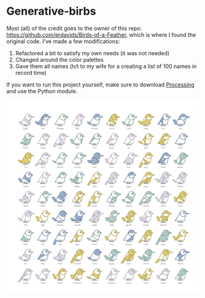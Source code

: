 # Generative-birbs

Most (all) of the credit goes to the owner of this repo: https://github.com/erdavids/Birds-of-a-Feather, which is where I found the original code. I've made a few modifications:

1. Refactored a bit to satisfy my own needs (it was not needed)
2. Changed around the color palettes
3. Gave them all names (h/t to my wife for a creating a list of 100 names in record time)

If you want to run this project yourself, make sure to download [Processing](https://www.processing.org) and use the Python module.

![birb_example](https://github.com/jarjarbrinksmanship/generative_birbs/blob/master/Favorites/10-9-s-899.png)
